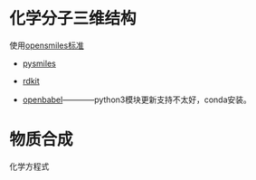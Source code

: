 # 化学分子三维结构

使用[opensmiles标准](http://opensmiles.org/)

* [pysmiles](https://github.com/pckroon/pysmiles)

* [rdkit](https://github.com/rdkit/rdkit)

* [openbabel](https://github.com/openbabel/openbabel)————python3模块更新支持不太好，conda安装。

# 物质合成

化学方程式
